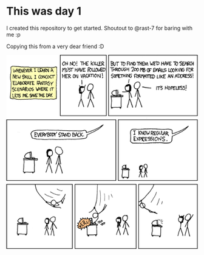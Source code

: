 # This was day 1
I created this repository to get started. Shoutout to @rast-7 for baring with me :p


Copying this from a very dear friend :D

![](images/regularexpressions.jpg "Me after this project")
